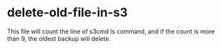 # delete-old-file-in-s3
This file will count the line of s3cmd ls command, and if the count is more than 9, the oldest backup will delete.
